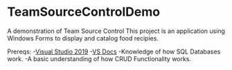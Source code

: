 # TeamSourceControlDemo
A demonstration of Team Source Control
This project is an application using Windows Forms to display and catalog food recipies.

Prereqs:
-[Visual Studio 2019](https://visualstudio.microsoft.com/downloads/)
-[VS Docs](https://docs.microsoft.com/en-us/visualstudio/get-started/visual-studio-ide?view=vs-2019)
-Knowledge of how SQL Databases work.
-A basic understanding of how CRUD Functionality works.
